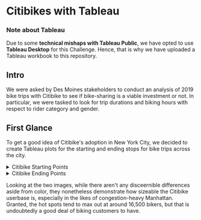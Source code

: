 # Citibikes with Tableau
### Note about Tableau
Due to some **technical mishaps with Tableau Public**, we have opted to use **Tableau Desktop** for this Challenge. Hence, that is why we have uploaded a Tableau workbook to this repository.

## Intro
We were asked by Des Moines stakeholders to conduct an analysis of 2019 bike trips with Citibike to see if bike-sharing is a viable investment or not.
In particular, we were tasked to look for trip durations and biking hours with respect to rider category and gender.

## First Glance
To get a good idea of Citibike's adoption in New York City, we decided to create Tableau plots for the starting and ending stops for bike trips across the city.
<details>
  <summary>Citibike Starting Points</summary>
  
  ![Bike_Starting_points](/Visualizations_images/Bike_starts.png "Bike Starting Points")
</details>
<details>
  <summary>Citibike Ending Points</summary>
  
  ![Bike_Ending_points](/Visualizations_images/Bike_ends.png "Bike Ending Points")
</details>

Looking at the two images, while there aren't any disceernible differences aside from color, they nonetheless demonstrate how sizeable the Citibike userbase is,
especially in the likes of congestion-heavy Manhattan. Granted, the hot spots tend to max out at around 16,500 bikers, but that is undoubtedly a good deal of biking
customers to have.
